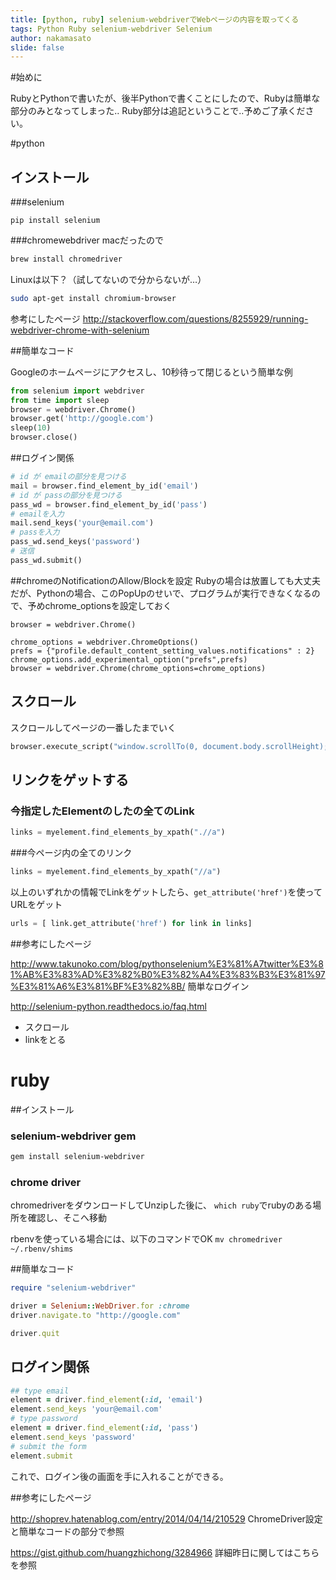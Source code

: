```yaml
---
title: [python, ruby] selenium-webdriverでWebページの内容を取ってくる
tags: Python Ruby selenium-webdriver Selenium
author: nakamasato
slide: false
---
```

#始めに

RubyとPythonで書いたが、後半Pythonで書くことにしたので、Rubyは簡単な部分のみとなってしまった‥
Ruby部分は追記ということで‥予めご了承ください。

#python

## インストール
###selenium
```
pip install selenium
```

###chromewebdriver
macだったので

```bash
brew install chromedriver
```

Linuxは以下？（試してないので分からないが…）

```bash
sudo apt-get install chromium-browser
```

参考にしたページ
http://stackoverflow.com/questions/8255929/running-webdriver-chrome-with-selenium

##簡単なコード

Googleのホームページにアクセスし、10秒待って閉じるという簡単な例

```py:sample.py
from selenium import webdriver
from time import sleep
browser = webdriver.Chrome()
browser.get('http://google.com')
sleep(10)
browser.close()
```


##ログイン関係

```py:login.py
# id が emailの部分を見つける
mail = browser.find_element_by_id('email')
# id が passの部分を見つける
pass_wd = browser.find_element_by_id('pass')
# emailを入力
mail.send_keys('your@email.com')
# passを入力
pass_wd.send_keys('password')
# 送信
pass_wd.submit()
```

##chromeのNotificationのAllow/Blockを設定
Rubyの場合は放置しても大丈夫だが、Pythonの場合、このPopUpのせいで、プログラムが実行できなくなるので、予めchrome_optionsを設定しておく

```py:変更前
browser = webdriver.Chrome()
```


```py:変更後
chrome_options = webdriver.ChromeOptions()
prefs = {"profile.default_content_setting_values.notifications" : 2}
chrome_options.add_experimental_option("prefs",prefs)
browser = webdriver.Chrome(chrome_options=chrome_options)
```



## スクロール
スクロールしてページの一番したまでいく

```py
browser.execute_script("window.scrollTo(0, document.body.scrollHeight);")
```

## リンクをゲットする

### 今指定したElementのしたの全てのLink

```py
links = myelement.find_elements_by_xpath(".//a")
```

###今ページ内の全てのリンク

```py
links = myelement.find_elements_by_xpath("//a")
```

以上のいずれかの情報でLinkをゲットしたら、`get_attribute('href')`を使ってURLをゲット

```py
urls = [ link.get_attribute('href') for link in links]
```

##参考にしたページ

http://www.takunoko.com/blog/pythonselenium%E3%81%A7twitter%E3%81%AB%E3%83%AD%E3%82%B0%E3%82%A4%E3%83%B3%E3%81%97%E3%81%A6%E3%81%BF%E3%82%8B/
簡単なログイン

http://selenium-python.readthedocs.io/faq.html
- スクロール
- linkをとる



# ruby

##インストール

### selenium-webdriver gem

```bash
gem install selenium-webdriver
```


### chrome driver

chromedriverをダウンロードしてUnzipした後に、
`which ruby`でrubyのある場所を確認し、そこへ移動

rbenvを使っている場合には、以下のコマンドでOK
`mv chromedriver ~/.rbenv/shims`


##簡単なコード

```rb
require "selenium-webdriver"

driver = Selenium::WebDriver.for :chrome
driver.navigate.to "http://google.com"

driver.quit
```

## ログイン関係

```rb
## type email
element = driver.find_element(:id, 'email')
element.send_keys 'your@email.com'
# type password
element = driver.find_element(:id, 'pass')
element.send_keys 'password'
# submit the form
element.submit
```
これで、ログイン後の画面を手に入れることができる。




##参考にしたページ

http://shoprev.hatenablog.com/entry/2014/04/14/210529
ChromeDriver設定と簡単なコードの部分で参照

https://gist.github.com/huangzhichong/3284966
詳細昨日に関してはこちらを参照


